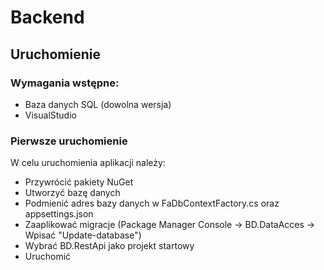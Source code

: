 # Backend

## Uruchomienie

### Wymagania wstępne:
* Baza danych SQL (dowolna wersja)
* VisualStudio 

### Pierwsze uruchomienie
W celu uruchomienia aplikacji należy:
* Przywrócić pakiety NuGet
* Utworzyć bazę danych
* Podmienić adres bazy danych w FaDbContextFactory.cs oraz appsettings.json
* Zaaplikować migracje (Package Manager Console -> BD.DataAcces -> Wpisać "Update-database")
* Wybrać BD.RestApi jako projekt startowy
* Uruchomić
